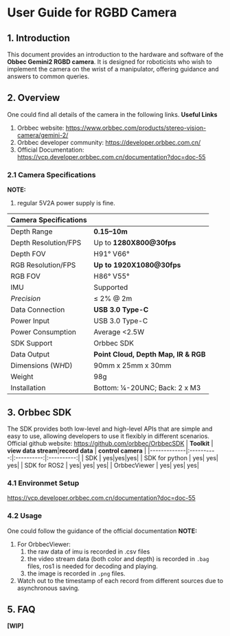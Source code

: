 # User Guide for RGBD Camera

## 1. Introduction

This document provides an introduction to the hardware and software of the **Obbec Gemini2 RGBD camera**. It is designed for roboticists who wish to implement the camera on the wrist of a manipulator, offering guidance and answers to common queries.

## 2. Overview
One could find all details of the camera in the following links.
**Useful Links**
1. Orbbec website: https://www.orbbec.com/products/stereo-vision-camera/gemini-2/
2. Orbbec developer community: https://developer.orbbec.com.cn/
3. Official Documentation: https://vcp.developer.orbbec.com.cn/documentation?doc=doc-55
### 2.1 Camera Specifications


**NOTE:**
1. regular 5V2A power supply is fine.

| **Camera Specifications**              | |
|------------------------------------|-------------------------------------------------|
| Depth Range                        | **0.15–10m**                                       |
| Depth Resolution/FPS               | Up to **1280X800@30fps**                            |
| Depth FOV                          | H91° V66°                                       |
| RGB Resolution/FPS                 |**Up to 1920X1080@30fps**                           |
| RGB FOV                            | H86° V55°                                       |
| IMU                                | Supported                                       |
| *Precision*                        | ≤ 2% @ 2m                                       |
| Data Connection                    |**USB 3.0 Type-C**                                  |
| Power Input                        | USB 3.0 Type-C                                 |   |
| Power Consumption                  | Average <2.5W                                   |
| SDK Support                        | Orbbec SDK                                      |
| Data Output                        |**Point Cloud, Depth Map, IR & RGB**               |
| Dimensions (W*H*D)                 | 90mm x 25mm x 30mm                              |
| Weight                             | 98g                                             |
| Installation                       | Bottom: ¼-20UNC; Back: 2 x M3                   |

## 3. Orbbec SDK
The SDK provides both low-level and high-level APIs that are simple and easy to use, allowing developers to use it flexibly in different scenarios.
Official github website: https://github.com/orbbec/OrbbecSDK
| **Toolkit**              | **view data stream**|**record data** | **control camera** |
|-------------|:----------:|:----------:|:----------:|
| SDK     | yes|yes|yes|
| SDK for python      | yes| yes| yes|
| SDK for ROS2        | yes| yes| yes|
| OrbbecViewer        | yes| yes| yes|
### 4.1 Environmet Setup
https://vcp.developer.orbbec.com.cn/documentation?doc=doc-55
### 4.2 Usage
One could follow the guidance of the official documentation
**NOTE:**
1.  For OrbbecViewer: 
    1.  the raw data of imu is recorded in .csv files
    2.  the video stream data (both color and depth) is recorded in `.bag` files, ros1 is needed for decoding and playing.
    3.  the image is recorded in `.png` files.
2. Watch out to the timestamp of each record from different sources due to asynchronous saving.
## 5. FAQ
**[WIP]**
